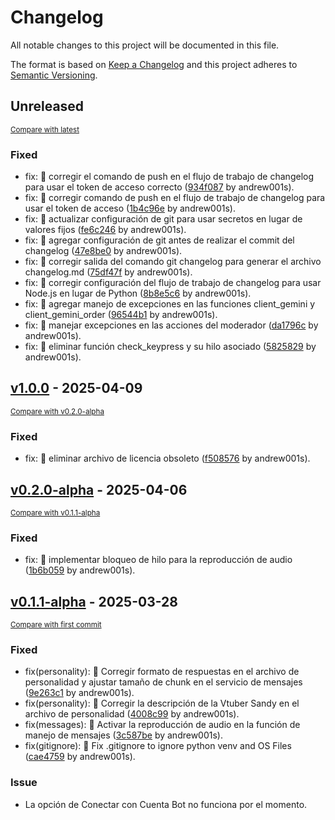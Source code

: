 # Changelog

All notable changes to this project will be documented in this file.

The format is based on [Keep a Changelog](http://keepachangelog.com/en/1.0.0/)
and this project adheres to [Semantic Versioning](http://semver.org/spec/v2.0.0.html).

<!-- insertion marker -->
## Unreleased

<small>[Compare with latest](https://github.com/andrew001s/SandyCore/compare/v1.0.0...HEAD)</small>

### Fixed

- fix: 🐛 corregir el comando de push en el flujo de trabajo de changelog para usar el token de acceso correcto ([934f087](https://github.com/andrew001s/SandyCore/commit/934f0875bd35680480bf2c45636c34683c06a2e3) by andrew001s).
- fix: 🐛 corregir comando de push en el flujo de trabajo de changelog para usar el token de acceso ([1b4c96e](https://github.com/andrew001s/SandyCore/commit/1b4c96e86c1d9a45245bbb5ccb9c3a8716dd67ea) by andrew001s).
- fix: 🐛 actualizar configuración de git para usar secretos en lugar de valores fijos ([fe6c246](https://github.com/andrew001s/SandyCore/commit/fe6c246f00d9264f91bd265b62f7dfd7597ae809) by andrew001s).
- fix: 🐛 agregar configuración de git antes de realizar el commit del changelog ([47e8be0](https://github.com/andrew001s/SandyCore/commit/47e8be091ea6b393a6145d34e0b2e9694dede5bd) by andrew001s).
- fix: 🐛 corregir salida del comando git changelog para generar el archivo changelog.md ([75df47f](https://github.com/andrew001s/SandyCore/commit/75df47fd7ecb0e27d8437ab4688a8d8f0bff4109) by andrew001s).
- fix: 🐛 corregir configuración del flujo de trabajo de changelog para usar Node.js en lugar de Python ([8b8e5c6](https://github.com/andrew001s/SandyCore/commit/8b8e5c6ae17baee1bc0928e0be89aac5ebc70d9a) by andrew001s).
- fix: 🐛 agregar manejo de excepciones en las funciones client_gemini y client_gemini_order ([96544b1](https://github.com/andrew001s/SandyCore/commit/96544b169582da99d166f9caf00430fbf39f6eb6) by andrew001s).
- fix: 🐛 manejar excepciones en las acciones del moderador ([da1796c](https://github.com/andrew001s/SandyCore/commit/da1796ccc34338aa5572af6f51ed4723d2cbe29d) by andrew001s).
- fix: 🐛 eliminar función check_keypress y su hilo asociado ([5825829](https://github.com/andrew001s/SandyCore/commit/582582956e9ed8efbd38842532ff76d0fa2a75cf) by andrew001s).

<!-- insertion marker -->
## [v1.0.0](https://github.com/andrew001s/SandyCore/releases/tag/v1.0.0) - 2025-04-09

<small>[Compare with v0.2.0-alpha](https://github.com/andrew001s/SandyCore/compare/v0.2.0-alpha...v1.0.0)</small>

### Fixed

- fix: :bug: eliminar archivo de licencia obsoleto ([f508576](https://github.com/andrew001s/SandyCore/commit/f508576a1fa86d74324227ab3612fa6a93f66d84) by andrew001s).

## [v0.2.0-alpha](https://github.com/andrew001s/SandyCore/releases/tag/v0.2.0-alpha) - 2025-04-06

<small>[Compare with v0.1.1-alpha](https://github.com/andrew001s/SandyCore/compare/v0.1.1-alpha...v0.2.0-alpha)</small>

### Fixed

- fix: :bug:  implementar bloqueo de hilo para la reproducción de audio ([1b6b059](https://github.com/andrew001s/SandyCore/commit/1b6b059ee68c0fb3c54cf0a2b61d6bc7271d080e) by andrew001s).

## [v0.1.1-alpha](https://github.com/andrew001s/SandyCore/releases/tag/v0.1.1-alpha) - 2025-03-28

<small>[Compare with first commit](https://github.com/andrew001s/SandyCore/compare/555b9c7d15ddfed6939327f86c7aa6b20fa730de...v0.1.1-alpha)</small>

### Fixed

- fix(personality): :bug: Corregir formato de respuestas en el archivo de personalidad y ajustar tamaño de chunk en el servicio de mensajes ([9e263c1](https://github.com/andrew001s/SandyCore/commit/9e263c172c8d740090918acc80f503e83f754669) by andrew001s).
- fix(personality): :bug: Corregir la descripción de la Vtuber Sandy en el archivo de personalidad ([4008c99](https://github.com/andrew001s/SandyCore/commit/4008c99f97baac5deab530b94b5fdd14c963eca7) by andrew001s).
- fix(messages): :bug: Activar la reproducción de audio en la función de manejo de mensajes ([3c587be](https://github.com/andrew001s/SandyCore/commit/3c587be6fd584292ab3f0dbc1d7dec6771e7aec4) by andrew001s).
- fix(gitignore): :bug: Fix .gitignore to ignore python venv and OS Files ([cae4759](https://github.com/andrew001s/SandyCore/commit/cae4759f341fdcb443e605e6d4ca787b48cb6f37) by andrew001s).

### Issue

- La opción de Conectar con Cuenta Bot no funciona por el momento.

